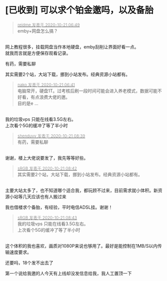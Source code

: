 # [已收到] 可以求个铂金邀吗，以及备胎


<div class="quote"><blockquote><font size="2"><a href="https://www.hostloc.com/forum.php?mod=redirect&amp;goto=findpost&amp;pid=9329659&amp;ptid=756593" target="_blank"><font color="#999999">reidme 发表于 2020-10-21 06:49</font></a></font><br />
emby+网盘怎么搞？</blockquote></div><br />
网上教程很多，挂载网盘当作本地硬盘，emby刮削让界面好看一点。<br />
就我而言就是方便保存观看记录。

有药，需要私聊

其实需要2个站，大站下载，挪到小站发布。经典资源小站都有。<br />


<div class="quote"><blockquote><font size="2"><a href="https://www.hostloc.com/forum.php?mod=redirect&amp;goto=findpost&amp;pid=9329657&amp;ptid=756593" target="_blank"><font color="#999999">nako 发表于 2020-10-21 06:41</font></a></font><br />
电脑常开，硬盘1T。过考核后刷一段时间可能会进入养老模式，数据可能不好看，有点浪费大佬的邀。<br />
目的是e ...</blockquote></div><br />
我的垃圾vps 只能在线看3.5G左右。<br />
上次看个5G的缓冲了等了半小时

<div class="quote"><blockquote><font size="2"><a href="https://www.hostloc.com/forum.php?mod=redirect&amp;goto=findpost&amp;pid=9329811&amp;ptid=756593" target="_blank"><font color="#999999">shenduvv 发表于 2020-10-21 08:39</font></a></font><br />
有药，需要私聊</blockquote></div><br />
谢谢，楼上大佬说要发了，我先等等好些。

<div class="quote"><blockquote><font size="2"><a href="https://www.hostloc.com/forum.php?mod=redirect&amp;goto=findpost&amp;pid=9329817&amp;ptid=756593" target="_blank"><font color="#999999">sRGB 发表于 2020-10-21 08:42</font></a></font><br />
其实需要2个站，大站下载，挪到小站发布。经典资源小站都有。</blockquote></div><br />
主要大站太多了，也不知道哪个适合我，都玩顾不过来，目前需求就小体积。新资源小站等几天应该也有人搬过来

我也借楼求个备胎，有经验，平时电信ADSL挂。谢谢！<img id="aimg_JE0Xu" onclick="zoom(this, this.src, 0, 0, 0)" class="zoom" src="https://cdn.jsdelivr.net/gh/hishis/forum-master/public/images/patch.gif" onmouseover="img_onmouseoverfunc(this)" onload="thumbImg(this)" border="0" alt="" />

<div class="quote"><blockquote><font size="2"><a href="https://www.hostloc.com/forum.php?mod=redirect&amp;goto=findpost&amp;pid=9329821&amp;ptid=756593" target="_blank"><font color="#999999">sRGB 发表于 2020-10-21 08:43</font></a></font><br />
我的垃圾vps 只能在线看3.5G左右。<br />
上次看个5G的缓冲了等了半小时</blockquote></div><br />
这个体积的我也喜欢，画质对1080P来说也够用了。最好是能控制在1MB/S以内传输速度要求。

还要吗，18个发不出去了

第一个说给我邀的人今天有上线却没发信息给我，我人工置顶一下<img src="static/image/smiley/default/lol.gif" smilieid="12" border="0" alt="" />
